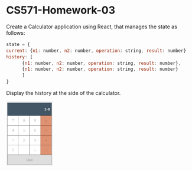 # CS571-Homework-03
Create a Calculator application using React, that manages the state as follows:
```javascript
state = {
current: {n1: number, n2: number, operation: string, result: number}
history: [
      {n1: number, n2: number, operation: string, result: number}, 
      {n1: number, n2: number, operation: string, result: number}
      ]
}
```
Display the history at the side of the calculator.
  
<img src="./calculator.png" width="25%" />
